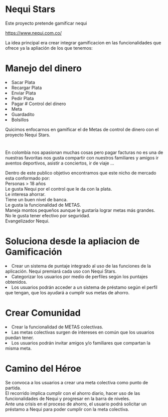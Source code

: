 # Nequi Stars
Este  proyecto pretende gamificar nequi </br>

https://www.nequi.com.co/</br>

La idea principal era crear integrar gamificacion en las funcionalidades que ofrece ya la apliación de los que tenemos:</br>

# Manejo del dinero
<li>Sacar Plata
<li>Recargar Plata
<li>Enviar Plata
<li>Pedir Plata
<li>Pagar
# Control del dinero
<li>Meta
<li>Guardadito
<li>Bolsillos

Quicimos enfocarnos en gamificar el de Metas de control de dinero con el proyecto Nequi Stars.
#
En colombia nos apasionan muchas cosas pero pagar facturas no es una de nuestras favoritas nos gusta compartir con nuestros familiares y amigos ir aventos deportivos, asistir a conciertos, ir de viaje ... </br>

Dentro de este publico objetivo encontramos que este nicho de mercado esta conformado por: </br>
Personas > 18 años </br>
Le gusta Nequi por el control que le da con la plata. </br>
Le interesa ahorrar. </br>
Tiene un buen nivel de banca. </br>
Le gusta la funcionalidad de METAS. </br>
Maneja montos pequeños aunque le gustaría lograr metas más grandes. </br>
No le gusta tener efectivo por seguridad. </br>
Evangelizador Nequi. </br>

# Soluciona desde la apliacion de Gamificación
<li>Crear un sistema de puntaje integrado al uso de las funciones de la aplicación. Nequi premiará cada uso con Nequi Stars.
<li>Categorizar los usuarios por medio de perfiles según los puntajes obtenidos.
<li>Los usuarios podrán acceder a un sistema de préstamo según el perfil que tengan, que los ayudará a cumplir sus metas de ahorro.

# Crear Comunidad
<li>Crear la funcionalidad de METAS colectivas.
<li>Las metas colectivas surgen de intereses en común que los usuarios puedan tener.
<li>Los usuarios podrán invitar amigos y/o familiares que compartan la misma meta.

# Camino del Héroe
Se convoca a los usuarios a crear una meta colectiva como punto de partida.</br>
El recorrido implica cumplir con el ahorro diario, hacer uso de las funcionalidades de Nequi y progresar en la barra de niveles.</br>
Ante una crisis en el proceso de ahorro, el usuario podrá solicitar un préstamo a Nequi para poder cumplir con la meta colectiva.</br>






